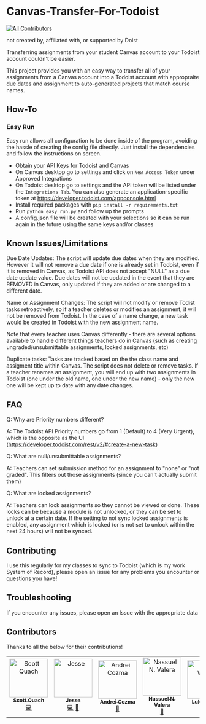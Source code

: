 # Canvas-Transfer-For-Todoist
<!-- ALL-CONTRIBUTORS-BADGE:START - Do not remove or modify this section -->
[![All Contributors](https://img.shields.io/badge/all_contributors-6-orange.svg?style=flat-square)](#contributors-)
<!-- ALL-CONTRIBUTORS-BADGE:END -->

not created by, affiliated with, or supported by Doist

Transferring assignments from your student Canvas account to your Todoist account couldn't be easier.

This project provides you with an easy way to transfer all of your assignments from a Canvas account into a Todoist account with appropraite due dates and assignment to auto-generated projects that match course names.

## How-To

### Easy Run

Easy run allows all configuration to be done inside of the program, avoiding the hassle of creating the config file directly.
Just install the dependencies and follow the instructions on screen.

- Obtain your API Keys for Todoist and Canvas
- On Canvas desktop go to settings and click on ```New Access Token``` under Approved Integrations
- On Todoist desktop go to settings and the API token will be listed under the ```Integrations Tab```. You can also generate an application-specific token at https://developer.todoist.com/appconsole.html
- Install required packages with `pip install -r requirements.txt`
- Run `python easy_run.py` and follow up the prompts
- A config.json file will be created with your selections so it can be run again in the future using the same keys and/or classes

## Known Issues/Limitations

Due Date Updates: The script will update due dates when they are modified. However it will not remove a due date if one is already set in Todoist, even if it is removed in Canvas, as Todoist API does not accept "NULL" as a due date update value.  Due dates will not be updated in the event that they are REMOVED in Canvas, only updated if they are added or are changed to a different date.

Name or Assignment Changes: The script will not modify or remove Todist tasks retroactively, so if a teacher deletes or modifies an assignment, it will not be removed from Todoist. In the case of a name change, a new task would be created in Todoist with the new assignment name.

Note that every teacher uses Canvas differently - there are several options available to handle different things teachers do in Canvas (such as creating ungraded/unsubmittable assignments, locked assignments, etc)

Duplicate tasks: Tasks are tracked based on the the class name and assigment title within Canvas. The script does not delete or remove tasks. If a teacher renames an assignment, you will end up with two assignments in Todoist (one under the old name, one under the new name) - only the new one will be kept up to date with any date changes.

## FAQ
Q: Why are Priority numbers different?

A: The Todoist API Priority numbers go from 1 (Default) to 4 (Very Urgent), which is the opposite as the UI (https://developer.todoist.com/rest/v2/#create-a-new-task)

Q: What are null/unsubmittable assignments?

A: Teachers can set submission method for an assignment to "none" or "not graded". This filters out those assignments (since you can't actually submit them)

Q: What are locked assignments?

A: Teachers can lock assignments so they cannot be viewed or done. These locks can be because a module is not unlocked, or they can be set to unlock at a certain date. If the setting to not sync locked assignments is enabled, any assignment which is locked (or is not set to unlock within the next 24 hours) will not be synced.

## Contributing
I use this regularly for my classes to sync to Todoist (which is my work System of Record), please open an issue for any problems you encounter or questions you have!

## Troubleshooting
If you encounter any issues, please open an Issue with the appropriate data

## Contributors
Thanks to all the below for their contributions!

<!-- ALL-CONTRIBUTORS-LIST:START - Do not remove or modify this section -->
<!-- prettier-ignore-start -->
<!-- markdownlint-disable -->
<table>
  <tbody>
    <tr>
      <td align="center"><a href="https://scottquach.com/"><img src="https://avatars.githubusercontent.com/u/11187380?v=4?s=100" width="100px;" alt="Scott Quach"/><br /><sub><b>Scott Quach</b></sub></a><br /><a href="https://github.com/stacksjb/Canvas-Assignments-Transfer-For-Todoist-S/commits?author=scottquach" title="Code">💻</a></td>
      <td align="center"><a href="https://github.com/stacksjb"><img src="https://avatars.githubusercontent.com/u/2865491?v=4?s=100" width="100px;" alt="Jesse"/><br /><sub><b>Jesse</b></sub></a><br /><a href="https://github.com/stacksjb/Canvas-Assignments-Transfer-For-Todoist-S/commits?author=stacksjb" title="Code">💻</a> <a href="https://github.com/stacksjb/Canvas-Assignments-Transfer-For-Todoist-S/issues?q=author%3Astacksjb" title="Bug reports">🐛</a></td>
      <td align="center"><a href="http://www.andreicozma.com"><img src="https://avatars.githubusercontent.com/u/14914491?v=4?s=100" width="100px;" alt="Andrei Cozma"/><br /><sub><b>Andrei Cozma</b></sub></a><br /><a href="https://github.com/stacksjb/Canvas-Assignments-Transfer-For-Todoist-S/issues?q=author%3Aandreicozma1" title="Bug reports">🐛</a></td>
      <td align="center"><a href="http://linkedin.com/in/nassuelvc"><img src="https://avatars.githubusercontent.com/u/34118212?v=4?s=100" width="100px;" alt="Nassuel N. Valera"/><br /><sub><b>Nassuel N. Valera</b></sub></a><br /><a href="https://github.com/stacksjb/Canvas-Assignments-Transfer-For-Todoist-S/issues?q=author%3ANassuel" title="Bug reports">🐛</a></td>
      <td align="center"><a href="http://stemplayeronline.com"><img src="https://avatars.githubusercontent.com/u/47042841?v=4?s=100" width="100px;" alt="Luke Weiler"/><br /><sub><b>Luke Weiler</b></sub></a><br /><a href="https://github.com/stacksjb/Canvas-Assignments-Transfer-For-Todoist-S/issues?q=author%3Alukew3" title="Bug reports">🐛</a></td>
      <td align="center"><a href="http://web.cs.ucdavis.edu/~cdstanford"><img src="https://avatars.githubusercontent.com/u/9029697?v=4?s=100" width="100px;" alt="Caleb Stanford"/><br /><sub><b>Caleb Stanford</b></sub></a><br /><a href="#ideas-cdstanford" title="Ideas, Planning, & Feedback">🤔</a> <a href="#mentoring-cdstanford" title="Mentoring">🧑‍🏫</a></td>
    </tr>
  </tbody>
</table>

<!-- markdownlint-restore -->
<!-- prettier-ignore-end -->

<!-- ALL-CONTRIBUTORS-LIST:END -->
